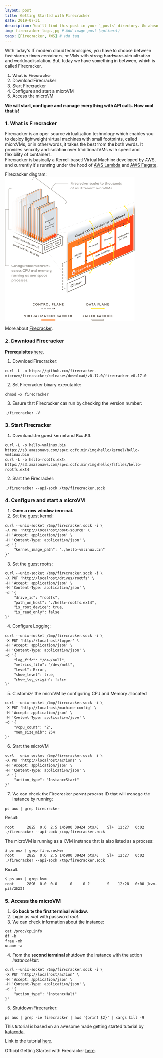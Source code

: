 ```yaml
---
layout: post
title: Getting Started with Firecracker
date: 2019-07-31
description: You’ll find this post in your `_posts` directory. Go ahead and edit it and re-build the site to see your changes. # Add post description (optional)
img: firecracker-logo.jpg # Add image post (optional)
tags: [Firecracker, AWS] # add tag
---
```


With today's IT modern cloud technologies, you have to choose between fast startup times containers, or VMs with strong hardware-virtualization and workload isolation.  But, today we have something in between, which is called Firecracker.   

1. What is Firecracker  
2. Download Firecracker  
3. Start Firecracker  
4. Configure and start a microVM  
5. Access the microVM  

**We will start, configure and manage everything with API calls. How cool that is!**  


### 1. What is Firecracker

Firecracker is an open source virtualization technology which enables you to deploy lightweight virtual machines with small footprints, called microVMs, or in other words, it takes the best from the both words. It provides security and isolation over traditional VMs with speed and flexibility of containers.  
Firecracker is basically a Kernel-based Virtual Machine developed by AWS, and currently it's running under the hood of [AWS Lambda](https://aws.amazon.com/lambda/) and [AWS Fargate](https://aws.amazon.com/fargate/).  

Firecracker diagram:  
![Firecracker diagram](/assets/img/firecracker-diagram.png)  

More about [Firecracker](https://firecracker-microvm.github.io).  


### 2. Download Firecracker  

**Prerequisites** [here](https://github.com/firecracker-microvm/firecracker/blob/master/docs/getting-started.md#prerequisites).  

1. Download Firecracker:  
```console  
curl -L -o https://github.com/firecracker-microvm/firecracker/releases/download/v0.17.0/firecracker-v0.17.0  
```  
  
2. Set Firecracker binary executable:  
```console
chmod +x firecracker  
```  
  
3. Ensure that Firecracker can run by checking the version number:  
```console  
./firecracker -V  
```  


### 3. Start Firecracker  

1. Download the guest kernel and RootFS:  
```console  
curl -L -o hello-vmlinux.bin https://s3.amazonaws.com/spec.ccfc.min/img/hello/kernel/hello-vmlinux.bin  
curl -L -o hello-rootfs.ext4 https://s3.amazonaws.com/spec.ccfc.min/img/hello/fsfiles/hello-rootfs.ext4
```  
  
2. Start the Firecracker:  
```console  
./firecracker --api-sock /tmp/firecracker.sock  
```  


### 4. Configure and start a microVM

1. **Open a new window terminal.**  
2. Set the guest kernel:  
```console  
curl --unix-socket /tmp/firecracker.sock -i \  
-X PUT 'http://localhost/boot-source' \  
-H 'Accept: application/json' \  
-H 'Content-Type: application/json' \  
-d '{ 
    "kernel_image_path": "./hello-vmlinux.bin"    
}'  
```  
  
3. Set the guest rootfs:  
```console  
curl --unix-socket /tmp/firecracker.sock -i \  
-X PUT 'http://localhost/drives/rootfs' \  
-H 'Accept: application/json' \  
-H 'Content-Type: application/json' \  
-d '{  
    "drive_id": "rootfs",  
    "path_on_host": "./hello-rootfs.ext4",  
    "is_root_device": true,  
    "is_read_only": false  
}'  
```  
  
4. Configure Logging:  
```console  
curl --unix-socket /tmp/firecracker.sock -i \  
-X PUT 'http://localhost/logger' \  
-H 'Accept: application/json' \  
-H 'Content-Type: application/json' \  
-d '{  
    "log_fifo": "/dev/null",  
    "metrics_fifo": "/dev/null",  
    "level": Error,  
    "show_level": true,  
    "show_log_origin": false    
}'  
```  
  
5. Customize the microVM by configuring CPU and Memory allocated:  
```console  
curl --unix-socket /tmp/firecracker.sock -i \  
-X PUT 'http://localhost/machine-config' \  
-H 'Accept: application/json' \  
-H 'Content-Type: application/json' \  
-d '{  
    "vcpu_count": "2",  
    "mem_size_mib": 254   
}'  
```  
  
6. Start the microVM:  
```console  
curl --unix-socket /tmp/firecracker.sock -i \  
-X PUT 'http://localhost/actions' \  
-H 'Accept: application/json' \  
-H 'Content-Type: application/json' \  
-d '{  
    "action_type": "InstanceStart"     
}'  
```  
  
7. We can check the Firecracker parent process ID that will manage the instance by running:  
```console  
ps aux | grep firecracker  
```  

  Result:  
```console  
root      2825  0.6  2.5 145900 39424 pts/0    Sl+  12:27   0:02 ./firecracker --api-sock /tmp/firecracker.sock
```  

The microVM is running as a KVM instance that is also listed as a process:  
```console  
$ ps aux | grep firecracker  
root      2825  0.6  2.5 145900 39424 pts/0    Sl+  12:27   0:02 ./firecracker --api-sock /tmp/firecracker.sock  
```  

  Result:  
```console  
$ ps aux | grep kvm  
root      2896  0.0  0.0      0     0 ?        S    12:28   0:00 [kvm-pit/2825]  
```  


### 5. Access the microVM  

1. **Go back to the first terminal window.**  
2. Login as *root* with password *root*.  
3. We can check information about the instance:  
```console  
cat /proc/cpuinfo  
df -h  
free -mh  
uname -a  
```  
  
4. From the **second terminal** shutdown the instance with the action *InstanceHalt*:  
```console  
curl --unix-socket /tmp/firecracker.sock -i \  
-X PUT 'http://localhost/action' \  
-H 'Accept: application/json' \  
-H 'Content-Type: application/json' \  
-d '{  
    "action_type": "InstanceHalt"     
}' 
```  
  
5. Shutdown Firecracker:  
```console  
ps aux | grep -ie firecracker | aws '{print $2}' | xargs kill -9  
```  

This tutorial is based on an awesome made getting started tutorial by [katacoda](https://www.katacoda.com).  

Link to the tutorial [here](https://www.katacoda.com/firecracker-microvm/scenarios/getting-started).  

Official Getting Started with Firecracker [here](https://github.com/firecracker-microvm/firecracker/blob/master/docs/getting-started.md).  